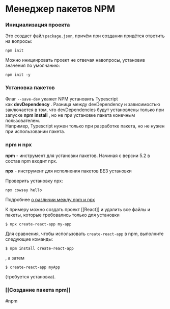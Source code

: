 # Менеджер пакетов NPM
### Инициализация проекта
Это создаст файл `package.json`, причём при создании придётся ответить на вопросы:
```
npm init
```
Можно инициировать проект не отвечая навопросы, установив значения по умолчанию:
```
npm init -y
```



### Установка пакетов
Флаг `--save-dev` укажет NPM установить Typescript как **devDependency** . Разница между devDependency и зависимостью заключается в том, что devDependencies будут установлены только при запуске **npm install** , но не при установке пакета конечным пользователем.  
Например, Typescript нужен только при разработке пакета, но не нужен при использовании пакета.
### npm и npx

**npm** - инструмент для установки пакетов. Начиная с версии 5.2 в состав npm входит npx.

**npx** - инструмент для исполнения пакетов БЕЗ установки

Проверить установку npx:
```
npx cowsay hello
```

Подробнее [о различии между npm и npx](https://www.geeksforgeeks.org/what-are-the-differences-between-npm-and-npx/#:~:text=Npm%20is%20a%20tool%20that,pollution%20in%20the%20long%20term.)

К примеру можно создать проект [[React]] и удалить все файлы и пакеты, которые требовались только для установки

```
$ npx create-react-app my-app
```

Для сравнения, чтобы использовать `create-react-app` в npm, выполните следующие команды: 
```
$ npm install create-react-app
```
, а затем 
```
$ create-react-app myApp
```
(требуется установка).

### [[Создание пакета npm]]

#npm